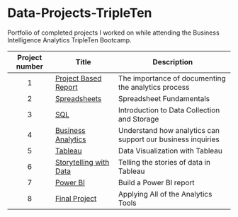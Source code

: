 # Data-Projects-TripleTen
Portfolio of completed projects I worked on while attending the Business Intelligence Analytics TripleTen Bootcamp.

| Project number | Title | Description |
| :-----------: | ----------- |----------- |
| 1 | [Project Based Report](https://github.com/NBevilacqua18/Data-Projects-TripleTen/tree/f253449272e4c8195a6705f0fa712a7efa673636/Project%20Based%20Report) | The importance of documenting the analytics process |
| 2 | [Spreadsheets](https://github.com/NBevilacqua18/Data-Projects-TripleTen/tree/f253449272e4c8195a6705f0fa712a7efa673636/Spreadsheets) | Spreadsheet Fundamentals |
| 3 | [SQL](https://github.com/NBevilacqua18/Data-Projects-TripleTen/tree/f253449272e4c8195a6705f0fa712a7efa673636/SQL) | Introduction to Data Collection and Storage |
| 4 | [Business Analytics](https://github.com/NBevilacqua18/Data-Projects-TripleTen/tree/f253449272e4c8195a6705f0fa712a7efa673636/Business%20Analytics) | Understand how analytics can support our business inquiries |
| 5 | [Tableau](https://github.com/NBevilacqua18/Data-Projects-TripleTen/tree/c967bb4d0c2ad876a1051466f0a4e668b828def0/Tableau) | Data Visualization with Tableau |
| 6 | [Storytelling with Data](https://github.com/NBevilacqua18/Data-Projects-TripleTen/tree/2293d7d825d6bf16fac759f4690e03ada6ca60ca/Storytelling%20with%20Data) | Telling the stories of data in Tableau |
| 7 | [Power BI](https://github.com/NBevilacqua18/Data-Projects-TripleTen/tree/7a7fa214d68372a6937eb85111b151e3a36af1a0/Power%20BI) | Build a Power BI report |
| 8 | [Final Project](https://github.com/NBevilacqua18/Data-Projects-TripleTen/tree/65d97b7767c365367d351141001b81aad178f39f/Final%20Project) | Applying All of the Analytics Tools |
